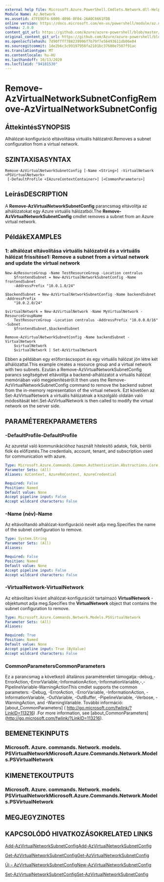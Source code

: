 ```yaml
---
external help file: Microsoft.Azure.PowerShell.Cmdlets.Network.dll-Help.xml
Module Name: Az.Network
ms.assetid: 47FE9EF4-6000-4096-8F04-26A0C6661FDB
online version: https://docs.microsoft.com/en-us/powershell/module/az.network/remove-azvirtualnetworksubnetconfig
schema: 2.0.0
content_git_url: https://github.com/Azure/azure-powershell/blob/master/src/Network/Network/help/Remove-AzVirtualNetworkSubnetConfig.md
original_content_git_url: https://github.com/Azure/azure-powershell/blob/master/src/Network/Network/help/Remove-AzVirtualNetworkSubnetConfig.md
ms.openlocfilehash: 7d90ffff788239996f7b79f7e56493611db86e04
ms.sourcegitcommit: 1de2b6c3c99197958fa2101bc37680e7507f91ac
ms.translationtype: MT
ms.contentlocale: hu-HU
ms.lasthandoff: 10/13/2020
ms.locfileid: "94181530"
---
```

# <span data-ttu-id="68f79-101">Remove-AzVirtualNetworkSubnetConfig</span><span class="sxs-lookup"><span data-stu-id="68f79-101">Remove-AzVirtualNetworkSubnetConfig</span></span>

## <span data-ttu-id="68f79-102">Áttekintés</span><span class="sxs-lookup"><span data-stu-id="68f79-102">SYNOPSIS</span></span>
<span data-ttu-id="68f79-103">Alhálózat-konfiguráció eltávolítása virtuális hálózatról.</span><span class="sxs-lookup"><span data-stu-id="68f79-103">Removes a subnet configuration from a virtual network.</span></span>

## <span data-ttu-id="68f79-104">SZINTAXISA</span><span class="sxs-lookup"><span data-stu-id="68f79-104">SYNTAX</span></span>

```
Remove-AzVirtualNetworkSubnetConfig [-Name <String>] -VirtualNetwork <PSVirtualNetwork>
 [-DefaultProfile <IAzureContextContainer>] [<CommonParameters>]
```

## <span data-ttu-id="68f79-105">Leírás</span><span class="sxs-lookup"><span data-stu-id="68f79-105">DESCRIPTION</span></span>
<span data-ttu-id="68f79-106">A **Remove-AzVirtualNetworkSubnetConfig** parancsmag eltávolítja az alhálózatokat egy Azure virtuális hálózatból.</span><span class="sxs-lookup"><span data-stu-id="68f79-106">The **Remove-AzVirtualNetworkSubnetConfig** cmdlet removes a subnet from an Azure virtual network.</span></span>

## <span data-ttu-id="68f79-107">Példák</span><span class="sxs-lookup"><span data-stu-id="68f79-107">EXAMPLES</span></span>

### <span data-ttu-id="68f79-108">1: alhálózat eltávolítása virtuális hálózatról és a virtuális hálózat frissítése</span><span class="sxs-lookup"><span data-stu-id="68f79-108">1: Remove a subnet from a virtual network and update the virtual network</span></span>
```
New-AzResourceGroup -Name TestResourceGroup -Location centralus
    $frontendSubnet = New-AzVirtualNetworkSubnetConfig -Name frontendSubnet 
    -AddressPrefix "10.0.1.0/24"

$backendSubnet = New-AzVirtualNetworkSubnetConfig -Name backendSubnet -AddressPrefix 
    "10.0.2.0/24"

$virtualNetwork = New-AzVirtualNetwork -Name MyVirtualNetwork -ResourceGroupName 
    TestResourceGroup -Location centralus -AddressPrefix "10.0.0.0/16" -Subnet 
    $frontendSubnet,$backendSubnet

Remove-AzVirtualNetworkSubnetConfig -Name backendSubnet -VirtualNetwork 
    $virtualNetwork
    $virtualNetwork | Set-AzVirtualNetwork
```

<span data-ttu-id="68f79-109">Ebben a példában egy erőforráscsoport és egy virtuális hálózat jön létre két alhálózattal.</span><span class="sxs-lookup"><span data-stu-id="68f79-109">This example creates a resource group and a virtual network with two subnets.</span></span> <span data-ttu-id="68f79-110">Ezután a Remove-AzVirtualNetworkSubnetConfig parancs segítségével eltávolítja a backend-alhálózatot a virtuális hálózat memóriában való megjelenítéséről.</span><span class="sxs-lookup"><span data-stu-id="68f79-110">It then uses the Remove-AzVirtualNetworkSubnetConfig command to remove the backend subnet from the in-memory representation of the virtual network.</span></span> <span data-ttu-id="68f79-111">Ezt követően az Set-AzVirtualNetwork a virtuális hálózatnak a kiszolgáló oldalán való módosítását kéri.</span><span class="sxs-lookup"><span data-stu-id="68f79-111">Set-AzVirtualNetwork is then called to modify the virtual network on the server side.</span></span>

## <span data-ttu-id="68f79-112">PARAMÉTEREK</span><span class="sxs-lookup"><span data-stu-id="68f79-112">PARAMETERS</span></span>

### <span data-ttu-id="68f79-113">-DefaultProfile</span><span class="sxs-lookup"><span data-stu-id="68f79-113">-DefaultProfile</span></span>
<span data-ttu-id="68f79-114">Az azuretal való kommunikációhoz használt hitelesítő adatok, fiók, bérlői fiók és előfizetés.</span><span class="sxs-lookup"><span data-stu-id="68f79-114">The credentials, account, tenant, and subscription used for communication with azure.</span></span>

```yaml
Type: Microsoft.Azure.Commands.Common.Authentication.Abstractions.Core.IAzureContextContainer
Parameter Sets: (All)
Aliases: AzContext, AzureRmContext, AzureCredential

Required: False
Position: Named
Default value: None
Accept pipeline input: False
Accept wildcard characters: False
```

### <span data-ttu-id="68f79-115">-Name (név)</span><span class="sxs-lookup"><span data-stu-id="68f79-115">-Name</span></span>
<span data-ttu-id="68f79-116">Az eltávolítandó alhálózat-konfiguráció nevét adja meg.</span><span class="sxs-lookup"><span data-stu-id="68f79-116">Specifies the name of the subnet configuration to remove.</span></span>

```yaml
Type: System.String
Parameter Sets: (All)
Aliases:

Required: False
Position: Named
Default value: None
Accept pipeline input: False
Accept wildcard characters: False
```

### <span data-ttu-id="68f79-117">-VirtualNetwork</span><span class="sxs-lookup"><span data-stu-id="68f79-117">-VirtualNetwork</span></span>
<span data-ttu-id="68f79-118">Az eltávolítani kívánt alhálózat-konfigurációt tartalmazó **VirtualNetwork** -objektumot adja meg.</span><span class="sxs-lookup"><span data-stu-id="68f79-118">Specifies the **VirtualNetwork** object that contains the subnet configuration to remove.</span></span>

```yaml
Type: Microsoft.Azure.Commands.Network.Models.PSVirtualNetwork
Parameter Sets: (All)
Aliases:

Required: True
Position: Named
Default value: None
Accept pipeline input: True (ByValue)
Accept wildcard characters: False
```

### <span data-ttu-id="68f79-119">CommonParameters</span><span class="sxs-lookup"><span data-stu-id="68f79-119">CommonParameters</span></span>
<span data-ttu-id="68f79-120">Ez a parancsmag a következő általános paramétereket támogatja:-debug,-ErrorAction,-ErrorVariable,-InformationAction,-InformationVariable,-,-PipelineVariable-WarningAction</span><span class="sxs-lookup"><span data-stu-id="68f79-120">This cmdlet supports the common parameters: -Debug, -ErrorAction, -ErrorVariable, -InformationAction, -InformationVariable, -OutVariable, -OutBuffer, -PipelineVariable, -Verbose, -WarningAction, and -WarningVariable.</span></span> <span data-ttu-id="68f79-121">További információ: [about_CommonParameters] ( http://go.microsoft.com/fwlink/?LinkID=113216) .</span><span class="sxs-lookup"><span data-stu-id="68f79-121">For more information, see [about_CommonParameters] (http://go.microsoft.com/fwlink/?LinkID=113216).</span></span>

## <span data-ttu-id="68f79-122">BEMENETEK</span><span class="sxs-lookup"><span data-stu-id="68f79-122">INPUTS</span></span>

### <span data-ttu-id="68f79-123">Microsoft. Azure. commands. Network. models. PSVirtualNetwork</span><span class="sxs-lookup"><span data-stu-id="68f79-123">Microsoft.Azure.Commands.Network.Models.PSVirtualNetwork</span></span>

## <span data-ttu-id="68f79-124">KIMENETEK</span><span class="sxs-lookup"><span data-stu-id="68f79-124">OUTPUTS</span></span>

### <span data-ttu-id="68f79-125">Microsoft. Azure. commands. Network. models. PSVirtualNetwork</span><span class="sxs-lookup"><span data-stu-id="68f79-125">Microsoft.Azure.Commands.Network.Models.PSVirtualNetwork</span></span>

## <span data-ttu-id="68f79-126">MEGJEGYZI</span><span class="sxs-lookup"><span data-stu-id="68f79-126">NOTES</span></span>

## <span data-ttu-id="68f79-127">KAPCSOLÓDÓ HIVATKOZÁSOK</span><span class="sxs-lookup"><span data-stu-id="68f79-127">RELATED LINKS</span></span>

[<span data-ttu-id="68f79-128">Add-AzVirtualNetworkSubnetConfig</span><span class="sxs-lookup"><span data-stu-id="68f79-128">Add-AzVirtualNetworkSubnetConfig</span></span>](./Add-AzVirtualNetworkSubnetConfig.md)

[<span data-ttu-id="68f79-129">Get-AzVirtualNetworkSubnetConfig</span><span class="sxs-lookup"><span data-stu-id="68f79-129">Get-AzVirtualNetworkSubnetConfig</span></span>](./Get-AzVirtualNetworkSubnetConfig.md)

[<span data-ttu-id="68f79-130">Új – AzVirtualNetworkSubnetConfig</span><span class="sxs-lookup"><span data-stu-id="68f79-130">New-AzVirtualNetworkSubnetConfig</span></span>](./New-AzVirtualNetworkSubnetConfig.md)

[<span data-ttu-id="68f79-131">Set-AzVirtualNetworkSubnetConfig</span><span class="sxs-lookup"><span data-stu-id="68f79-131">Set-AzVirtualNetworkSubnetConfig</span></span>](./Set-AzVirtualNetworkSubnetConfig.md)


